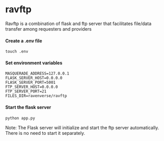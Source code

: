 # ravftp

Ravftp is a combination of flask and ftp server that facilitates file/data transfer among requesters and providers

#### Create a .env file

    touch .env

#### Set environment variables

    MASQUERADE_ADDRESS=127.0.0.1
    FLASK_SERVER_HOST=0.0.0.0
    FLASK_SERVER_PORT=5001
    FTP_SERVER_HOST=0.0.0.0
    FTP_SERVER_PORT=21
    FILES_DIR=ravenverse/ravftp

#### Start the flask server

    python app.py

Note: The Flask server will initialize and start the ftp server automatically. There is no need to start it separately.
